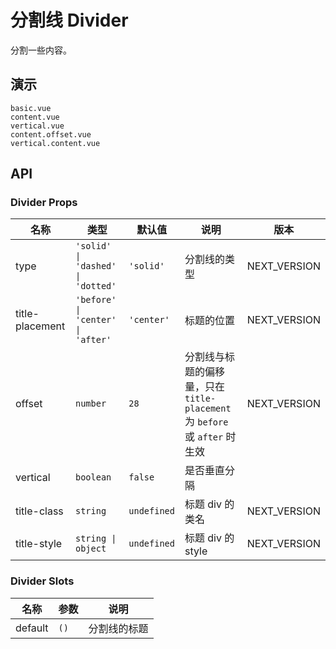 # 分割线 Divider

分割一些内容。

## 演示

```demo
basic.vue
content.vue
vertical.vue
content.offset.vue
vertical.content.vue
```

## API

### Divider Props

| 名称 | 类型 | 默认值 | 说明 | 版本 |
| --- | --- | --- | --- | --- |
| type | `'solid' \| 'dashed' \| 'dotted'` | `'solid'` | 分割线的类型 | NEXT_VERSION |
| title-placement | `'before' \| 'center' \| 'after'` | `'center'` | 标题的位置 | NEXT_VERSION |
| offset | `number` | `28` | 分割线与标题的偏移量，只在 `title-placement` 为 `before` 或 `after` 时生效 | NEXT_VERSION |
| vertical | `boolean` | `false` | 是否垂直分隔 |  |
| title-class | `string` | `undefined` | 标题 div 的类名 | NEXT_VERSION |
| title-style | `string \| object` | `undefined` | 标题 div 的 style | NEXT_VERSION |

### Divider Slots

| 名称    | 参数 | 说明         |
| ------- | ---- | ------------ |
| default | `()` | 分割线的标题 |
